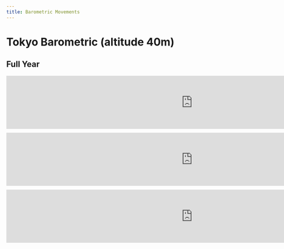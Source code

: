 ```yaml
---
title: Barometric Movements
---
```


# Tokyo Barometric (altitude 40m)

## Full Year
<div style="width:1500px; height:150px;">
<iframe src="https://thingspeak.com/apps/matlab_visualizations/492129?width=1500&height=200" width="1400" height="200" frameborder="0" style="transform:scale(0.7);transform-origin:top left;"></iframe>
</div>
<div style="width:1500px; height:150px;">
<iframe src="https://thingspeak.com/apps/matlab_visualizations/492135?width=1500&height=200" width="1400" height="200" frameborder="0" style="transform:scale(0.7);transform-origin:top left;"></iframe>
</div>
<div style="width:1500px; height:150px;">
<iframe src="https://thingspeak.com/apps/matlab_visualizations/492136?width=1500&height=200" width="1400" height="200" frameborder="0" style="transform:scale(0.7);transform-origin:top left;"></iframe>
</div>
